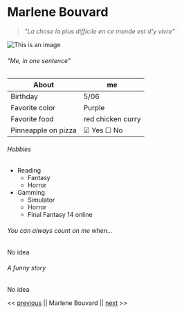 # Marlene Bouvard #

>*"La chose la plus difficile en ce monde est d'y vivre"*

![This is an image]()

###### "Me, in one sentence" #######

| About  | me |
| --- | --- |
| Birthday | 5/06 |
| Favorite color | Purple |
| Favorite food | red chicken curry |
| Pinneapple on pizza |  &#9745; Yes &#9744; No |

###### Hobbies ######

* Reading
  * Fantasy
  * Horror
* Gamming
  * Simulator
  * Horror
  * Final Fantasy 14 online

###### You can always count on me when... ######

No idea

###### A funny story  ######

No idea

<<  [previous](https://github.com/SemihBk) ||  Marlene Bouvard  || [next](https://github.com/louiscollard) >>

